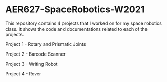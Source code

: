 # AER627-SpaceRobotics-W2021
This repository contains 4 projects that I worked on for my space robotics class. It shows the code and documentations related to each of the projects. 


Project 1 - Rotary and Prismatic Joints


Project 2 - Barcode Scanner


Project 3 - Writing Robot


Project 4 - Rover
